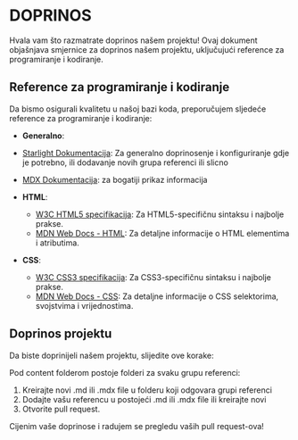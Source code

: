 # DOPRINOS

Hvala vam što razmatrate doprinos našem projektu! Ovaj dokument objašnjava smjernice za doprinos našem projektu, uključujući reference za programiranje i kodiranje.

## Reference za programiranje i kodiranje

Da bismo osigurali kvalitetu u našoj bazi koda, preporučujem sljedeće reference za programiranje i kodiranje:

- **Generalno**:
- [Starlight Dokumentacija](https://starlight.astro.build/getting-started/): Za generalno doprinosenje i konfiguriranje gdje je potrebno, ili dodavanje novih grupa referenci ili slicno
- [MDX Dokumentacija](https://starlight.astro.build/getting-started/): za bogatiji prikaz informacija

- **HTML**:
  - [W3C HTML5 specifikacija](https://www.w3.org/TR/2011/WD-html5-20110405/): Za HTML5-specifičnu sintaksu i najbolje prakse.
  - [MDN Web Docs - HTML](https://developer.mozilla.org/en-US/docs/Web/HTML): Za detaljne informacije o HTML elementima i atributima.
- **CSS**:
  - [W3C CSS3 specifikacija](https://www.w3.org/Style/CSS/specs.en.html): Za CSS3-specifičnu sintaksu i najbolje prakse.
  - [MDN Web Docs - CSS](https://developer.mozilla.org/en-US/docs/Web/CSS): Za detaljne informacije o CSS selektorima, svojstvima i vrijednostima.

## Doprinos projektu

Da biste doprinijeli našem projektu, slijedite ove korake:

Pod content folderom postoje folderi za svaku grupu referenci:

1. Kreirajte novi .md ili .mdx file u folderu koji odgovara grupi referenci
2. Dodajte vašu referencu u postojeći .md ili .mdx file ili kreirajte novi
3. Otvorite pull request.

Cijenim vaše doprinose i radujem se pregledu vaših pull request-ova!
